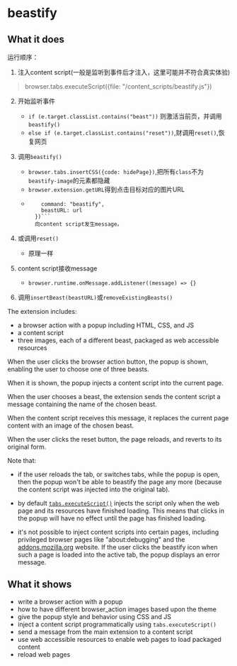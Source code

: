 # beastify

## What it does ##

运行顺序：
1. 注入content script(一般是监听到事件后才注入，这里可能并不符合真实体验)
  > browser.tabs.executeScript({file: "/content_scripts/beastify.js"})

2. 开始监听事件
	- `if (e.target.classList.contains("beast"))` 则激活当前页，并调用`beastify()`
	- `else if (e.target.classList.contains("reset"))`,财调用`reset()`,恢复网页

3. 调用`beastify()`
	- `browser.tabs.insertCSS({code: hidePage})`,把所有`class`不为`beastify-image`的元素都隐藏
	- `browser.extension.getURL`得到点击目标对应的图片URL
	- ```browser.tabs.sendMessage(tabs[0].id, {
          command: "beastify",
          beastURL: url
        })```
        向content script发生message。
4. 或调用`reset()`
	- 原理一样

5. content script接收message
	- `browser.runtime.onMessage.addListener((message) => {}`
	
6. 调用`insertBeast(beastURL)`或`removeExistingBeasts()`


The extension includes:

* a browser action with a popup including HTML, CSS, and JS
* a content script
* three images, each of a different beast, packaged as web accessible resources

When the user clicks the browser action button, the popup is shown, enabling
the user to choose one of three beasts.

When it is shown, the popup injects a content script into the current page.

When the user chooses a beast, the extension sends the content script a message containing
the name of the chosen beast.

When the content script receives this message, it replaces the current page
content with an image of the chosen beast.

When the user clicks the reset button, the page reloads, and reverts to its original form.

Note that:

* if the user reloads the tab, or switches tabs, while the popup is open, then the popup won't be able to beastify the page any more (because the content script was injected into the original tab).

* by default [`tabs.executeScript()`](https://developer.mozilla.org/en-US/Add-ons/WebExtensions/API/tabs/executeScript) injects the script only when the web page and its resources have finished loading. This means that clicks in the popup will have no effect until the page has finished loading.

* it's not possible to inject content scripts into certain pages, including privileged browser pages like "about:debugging" and the [addons.mozilla.org](https://addons.mozilla.org/) website. If the user clicks the beastify icon when such a page is loaded into the active tab, the popup displays an error message.

## What it shows ##

* write a browser action with a popup
* how to have different browser_action images based upon the theme
* give the popup style and behavior using CSS and JS
* inject a content script programmatically using `tabs.executeScript()`
* send a message from the main extension to a content script
* use web accessible resources to enable web pages to load packaged content
* reload web pages
